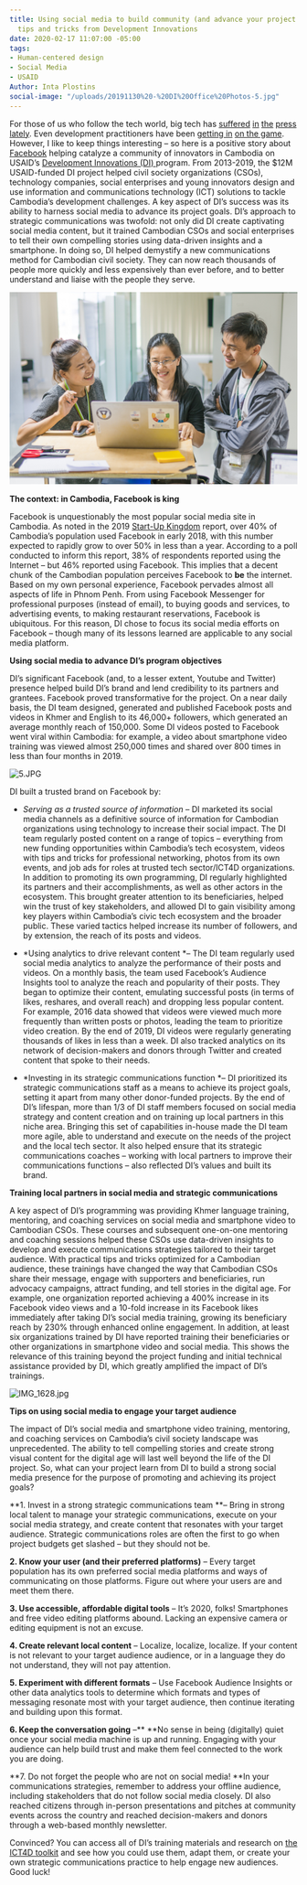 ```yaml
---
title: Using social media to build community (and advance your project’s goals) –
  tips and tricks from Development Innovations
date: 2020-02-17 11:07:00 -05:00
tags:
- Human-centered design
- Social Media
- USAID
Author: Inta Plostins
social-image: "/uploads/20191130%20-%20DI%20Office%20Photos-5.jpg"
---
```


For those of us who follow the tech world, big tech has [suffered](https://nymag.com/intelligencer/2020/02/what-its-like-to-own-an-amazon-ring-doorbell-camera.html) [in](https://www.theverge.com/2020/2/6/21126970/apple-iphone-independent-repair-contract-search-audit) [the](https://www.ft.com/content/6ec3f6a6-4d56-11ea-95a0-43d18ec715f5) [press](https://www.marketwatch.com/story/heres-why-facebook-agreed-to-pay-550-million-privacy-settlement-to-illinois-2020-02-09) [lately](https://www.inc.com/jason-aten/microsoft-accidentally-exposed-250-million-customer-support-records-online-heres-what-you-should-know.html). Even development practitioners have been [getting in](https://www.ictworks.org/facebook-digital-development/#.Xkq6_ihKg2y) [on the game](https://www.devex.com/news/what-the-facebook-scandal-means-for-data-for-good-92425). However, I like to keep things interesting – so here is a positive story about [Facebook](https://www.facebook.com/) helping catalyze a community of innovators in Cambodia on USAID’s [Development Innovations (DI) ](https://www.development-innovations.org/)program.
From 2013-2019, the $12M USAID-funded DI project helped civil society organizations (CSOs), technology companies, social enterprises and young innovators design and use information and communications technology (ICT) solutions to tackle Cambodia’s development challenges. A key aspect of DI’s success was its ability to harness social media to advance its project goals. DI’s approach to strategic communications was twofold: not only did DI create captivating social media content, but it trained Cambodian CSOs and social enterprises to tell their own compelling stories using data-driven insights and a smartphone. In doing so, DI helped demystify a new communications method for Cambodian civil society. They can now reach thousands of people more quickly and less expensively than ever before, and to better understand and liaise with the people they serve.

![20191130 - DI Office Photos-5.jpg](/uploads/20191130%20-%20DI%20Office%20Photos-5.jpg)

**The context: in Cambodia, Facebook is king**

Facebook is unquestionably the most popular social media site in Cambodia. As noted in the 2019 [Start-Up Kingdom](https://www.raintreecambodia.com/research) report, over 40% of Cambodia’s population used Facebook in early 2018, with this number expected to rapidly grow to over 50% in less than a year. According to a poll conducted to inform this report, 38% of respondents reported using the Internet – but 46% reported using Facebook. This implies that a decent chunk of the Cambodian population perceives Facebook to **be** the internet. Based on my own personal experience, Facebook pervades almost all aspects of life in Phnom Penh. From using Facebook Messenger for professional purposes (instead of email), to buying goods and services, to advertising events, to making restaurant reservations, Facebook is ubiquitous. For this reason, DI chose to focus its social media efforts on Facebook – though many of its lessons learned are applicable to any social media platform.

**Using social media to advance DI’s program objectives**

DI’s significant Facebook (and, to a lesser extent, Youtube and Twitter) presence helped build DI’s brand and lend credibility to its partners and grantees. Facebook proved transformative for the project. On a near daily basis, the DI team designed, generated and published Facebook posts and videos in Khmer and English to its 46,000\+ followers, which generated an average monthly reach of 150,000. Some DI videos posted to Facebook went viral within Cambodia: for example, a video about smartphone video training was viewed almost 250,000 times and shared over 800 times in less than four months in 2019.

![5.JPG](/uploads/5.JPG)

DI built a trusted brand on Facebook by:

* *Serving as a trusted source of information* – DI marketed its social media channels as a definitive source of information for Cambodian organizations using technology to increase their social impact. The DI team regularly posted content on a range of topics – everything from new funding opportunities within Cambodia’s tech ecosystem, videos with tips and tricks for professional networking, photos from its own events, and job ads for roles at trusted tech sector/ICT4D organizations. In addition to promoting its own programming, DI regularly highlighted its partners and their accomplishments, as well as other actors in the ecosystem. This brought greater attention to its beneficiaries, helped win the trust of key stakeholders, and allowed DI to gain visibility among key players within Cambodia’s civic tech ecosystem and the broader public. These varied tactics helped increase its number of followers, and by extension, the reach of its posts and videos.


* *Using analytics to drive relevant content *– The DI team regularly used social media analytics to analyze the performance of their posts and videos. On a monthly basis, the team used Facebook’s Audience Insights tool to analyze the reach and popularity of their posts. They began to optimize their content, emulating successful posts (in terms of likes, reshares, and overall reach) and dropping less popular content. For example, 2016 data showed that videos were viewed much more frequently than written posts or photos, leading the team to prioritize video creation. By the end of 2019, DI videos were regularly generating thousands of likes in less than a week. DI also tracked analytics on its network of decision-makers and donors through Twitter and created content that spoke to their needs.


* *Investing in its strategic communications function *– DI prioritized its strategic communications staff as a means to achieve its project goals, setting it apart from many other donor-funded projects. By the end of DI’s lifespan, more than 1/3 of DI staff members focused on social media strategy and content creation and on training up local partners in this niche area. Bringing this set of capabilities in-house made the DI team more agile, able to understand and execute on the needs of the project and the local tech sector. It also helped ensure that its strategic communications coaches – working with local partners to improve their communications functions – also reflected DI’s values and built its brand.

**Training local partners in social media and strategic communications**

A key aspect of DI’s programming was providing Khmer language training, mentoring, and coaching services on social media and smartphone video to Cambodian CSOs. These courses and subsequent one-on-one mentoring and coaching sessions helped these CSOs use data-driven insights to develop and execute communications strategies tailored to their target audience. With practical tips and tricks optimized for a Cambodian audience, these trainings have changed the way that Cambodian CSOs share their message, engage with supporters and beneficiaries, run advocacy campaigns, attract funding, and tell stories in the digital age. For example, one organization reported achieving a 400% increase in its Facebook video views and a 10-fold increase in its Facebook likes immediately after taking DI’s social media training, growing its beneficiary reach by 230% through enhanced online engagement. In addition, at least six organizations trained by DI have reported training their beneficiaries or other organizations in smartphone video and social media. This shows the relevance of this training beyond the project funding and initial technical assistance provided by DI, which greatly amplified the impact of DI’s trainings.

![IMG_1628.jpg](/uploads/IMG_1628.jpg)

**Tips on using social media to engage your target audience**

The impact of DI’s social media and smartphone video training, mentoring, and coaching services on Cambodia’s civil society landscape was unprecedented. The ability to tell compelling stories and create strong visual content for the digital age will last well beyond the life of the DI project. So, what can your project learn from DI to build a strong social media presence for the purpose of promoting and achieving its project goals?

**1. Invest in a strong strategic communications team **– Bring in strong local talent to manage your strategic communications, execute on your social media strategy, and create content that resonates with your target audience. Strategic communications roles are often the first to go when project budgets get slashed – but they should not be.

**2. Know your user (and their preferred platforms)** – Every target population has its own preferred social media platforms and ways of communicating on those platforms. Figure out where your users are and meet them there.

**3. Use accessible, affordable digital tools** – It’s 2020, folks! Smartphones and free video editing platforms abound. Lacking an expensive camera or editing equipment is not an excuse.

**4. Create relevant local content** – Localize, localize, localize. If your content is not relevant to your target audience audience, or in a language they do not understand, they will not pay attention.

**5. Experiment with different formats** – Use Facebook Audience Insights or other data analytics tools to determine which formats and types of messaging resonate most with your target audience, then continue iterating and building upon this format.

**6. Keep the conversation going** –** **No sense in being (digitally) quiet once your social media machine is up and running. Engaging with your audience can help build trust and make them feel connected to the work you are doing.

**7. Do not forget the people who are not on social media! **In your communications strategies, remember to address your offline audience, including stakeholders that do not follow social media closely. DI also reached citizens through in-person presentations and pitches at community events across the country and reached decision-makers and donors through a web-based monthly newsletter.

Convinced? You can access all of DI’s training materials and research on [the ICT4D toolkit](https://www.development-innovations.org/ict4d-toolkit/) and see how you could use them, adapt them, or create your own strategic communications practice to help engage new audiences. Good luck!